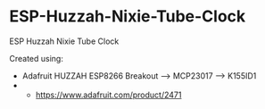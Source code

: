 # ESP-Huzzah-Nixie-Tube-Clock
ESP Huzzah Nixie Tube Clock

Created using:
- Adafruit HUZZAH ESP8266 Breakout --> MCP23017 --> K155ID1
- - https://www.adafruit.com/product/2471

